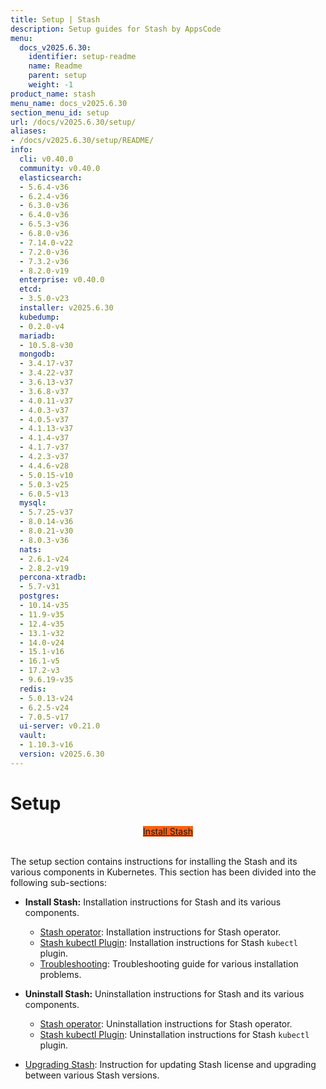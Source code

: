 ```yaml
---
title: Setup | Stash
description: Setup guides for Stash by AppsCode
menu:
  docs_v2025.6.30:
    identifier: setup-readme
    name: Readme
    parent: setup
    weight: -1
product_name: stash
menu_name: docs_v2025.6.30
section_menu_id: setup
url: /docs/v2025.6.30/setup/
aliases:
- /docs/v2025.6.30/setup/README/
info:
  cli: v0.40.0
  community: v0.40.0
  elasticsearch:
  - 5.6.4-v36
  - 6.2.4-v36
  - 6.3.0-v36
  - 6.4.0-v36
  - 6.5.3-v36
  - 6.8.0-v36
  - 7.14.0-v22
  - 7.2.0-v36
  - 7.3.2-v36
  - 8.2.0-v19
  enterprise: v0.40.0
  etcd:
  - 3.5.0-v23
  installer: v2025.6.30
  kubedump:
  - 0.2.0-v4
  mariadb:
  - 10.5.8-v30
  mongodb:
  - 3.4.17-v37
  - 3.4.22-v37
  - 3.6.13-v37
  - 3.6.8-v37
  - 4.0.11-v37
  - 4.0.3-v37
  - 4.0.5-v37
  - 4.1.13-v37
  - 4.1.4-v37
  - 4.1.7-v37
  - 4.2.3-v37
  - 4.4.6-v28
  - 5.0.15-v10
  - 5.0.3-v25
  - 6.0.5-v13
  mysql:
  - 5.7.25-v37
  - 8.0.14-v36
  - 8.0.21-v30
  - 8.0.3-v36
  nats:
  - 2.6.1-v24
  - 2.8.2-v19
  percona-xtradb:
  - 5.7-v31
  postgres:
  - 10.14-v35
  - 11.9-v35
  - 12.4-v35
  - 13.1-v32
  - 14.0-v24
  - 15.1-v16
  - 16.1-v5
  - 17.2-v3
  - 9.6.19-v35
  redis:
  - 5.0.13-v24
  - 6.2.5-v24
  - 7.0.5-v17
  ui-server: v0.21.0
  vault:
  - 1.10.3-v16
  version: v2025.6.30
---
```


# Setup

<div style="text-align: center;">
  <a class="button is-info is-medium is-active has-text-weight-normal" href="/docs/v2025.6.30/setup/install/stash/"  style="background:#FC6011; width: 18rem;">Install Stash</a>
</div>
<br>

The setup section contains instructions for installing the Stash and its various components in Kubernetes. This section has been divided into the following sub-sections:

- **Install Stash:** Installation instructions for Stash and its various components.
  - [Stash operator](/docs/v2025.6.30/setup/install/stash/): Installation instructions for Stash operator.
  - [Stash kubectl Plugin](/docs/v2025.6.30/setup/install/kubectl-plugin/): Installation instructions for Stash `kubectl` plugin.
  - [Troubleshooting](/docs/v2025.6.30/setup/install/troubleshooting/): Troubleshooting guide for various installation problems.

- **Uninstall Stash:** Uninstallation instructions for Stash and its various components.
  - [Stash operator](/docs/v2025.6.30/setup/uninstall/stash/): Uninstallation instructions for Stash operator.
  - [Stash kubectl Plugin](/docs/v2025.6.30/setup/uninstall/kubectl-plugin/): Uninstallation instructions for Stash `kubectl` plugin.

- [Upgrading Stash](/docs/v2025.6.30/setup/upgrade/): Instruction for updating Stash license and upgrading between various Stash versions.
